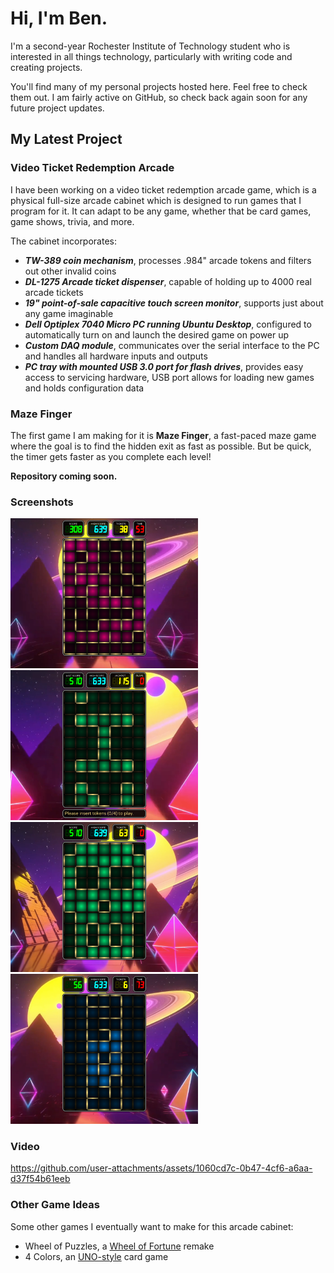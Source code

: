 # Hi, I'm Ben.

I'm a second-year Rochester Institute of Technology student who is interested in all things technology, particularly with writing code and creating projects.

You'll find many of my personal projects hosted here. Feel free to check them out. I am fairly active on GitHub, so check back again soon for any future project updates.

## My Latest Project

### Video Ticket Redemption Arcade

I have been working on a video ticket redemption arcade game, which is a physical full-size arcade cabinet which is designed to run games that I program for it. It can adapt to be any game, whether that be card games, game shows, trivia, and more.

The cabinet incorporates:

- **_TW-389 coin mechanism_**, processes .984" arcade tokens and filters out other invalid coins
- **_DL-1275 Arcade ticket dispenser_**, capable of holding up to 4000 real arcade tickets
- **_19" point-of-sale capacitive touch screen monitor_**, supports just about any game imaginable
- **_Dell Optiplex 7040 Micro PC running Ubuntu Desktop_**, configured to automatically turn on and launch the desired game on power up
- **_Custom DAQ module_**, communicates over the serial interface to the PC and handles all hardware inputs and outputs
- **_PC tray with mounted USB 3.0 port for flash drives_**, provides easy access to servicing hardware, USB port allows for loading new games and holds configuration data

### Maze Finger

The first game I am making for it is **Maze Finger**, a fast-paced maze game where the goal is to find the hidden exit as fast as possible. But be quick, the timer gets faster as you complete each level!

**Repository coming soon.**

### Screenshots

<p float="left">
  <img src="https://github.com/Ben-Does-Arcade/Ben-Does-Arcade/blob/main/Maze%20Finger%20Screenshot%201.png?raw=true" width="300">
  <img src="https://github.com/Ben-Does-Arcade/Ben-Does-Arcade/blob/main/Maze%20Finger%20Screenshot%202.png?raw=true" width="300">
  <img src="https://github.com/Ben-Does-Arcade/Ben-Does-Arcade/blob/main/Maze%20Finger%20Screenshot%203.png?raw=true" width="300">
  <img src="https://github.com/Ben-Does-Arcade/Ben-Does-Arcade/blob/main/Maze%20Finger%20Screenshot%204.png?raw=true" width="300">
</p>

### Video

https://github.com/user-attachments/assets/1060cd7c-0b47-4cf6-a6aa-d37f54b61eeb

### Other Game Ideas

Some other games I eventually want to make for this arcade cabinet:

- Wheel of Puzzles, a [Wheel of Fortune](https://www.wheeloffortune.com/) remake
- 4 Colors, an [UNO-style](https://www.unorules.com/) card game

<!---
Ben-Does-Arcade/Ben-Does-Arcade is a ✨ special ✨ repository because its `README.md` (this file) appears on your GitHub profile.
You can click the Preview link to take a look at your changes.
--->
